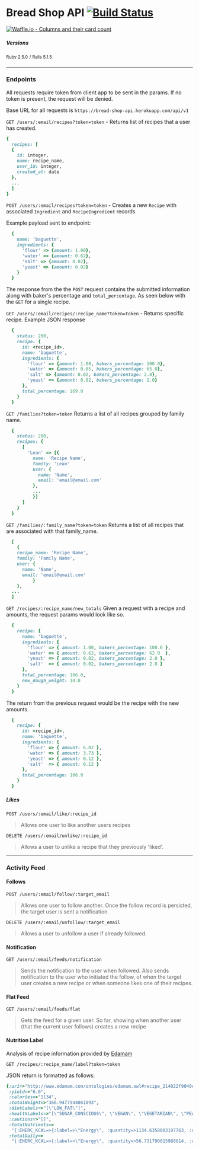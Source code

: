 # Bread Shop API [![Build Status](https://travis-ci.org/mikeyduece/bread_shop.svg?branch=master)](https://travis-ci.org/mikeyduece/bread_shop)

[![Waffle.io - Columns and their card count](https://badge.waffle.io/mikeyduece/bread_shop.svg?columns=all)](https://waffle.io/mikeyduece/bread_shop)


##### Versions

<sup>Ruby 2.5.0</sup> <sup>/</sup> <sup>Rails 5.1.5</sup>

---

### Endpoints
All requests require token from client app to be sent in the params. If no token is present, the request will be denied.

Base URL for all requests is `https://bread-shop-api.herokuapp.com/api/v1`

`GET /users/:email/recipes?token=token` - Returns list of recipes that a user has created.

```ruby
{
  recipes: [
  {
    id: integer,
    name: recipe_name,
    user_id: integer,
    created_at: date
  },
  ...
  ]
}
```    

`POST /users/:email/recipes?token=token` - Creates a new `Recipe` with associated `Ingredient` and `RecipeIngredient` records

Example payload sent to endpoint:
```ruby
  {
    name: 'baguette',
    ingredients: {
      'flour' => {amount: 1.00},
      'water' => {amount: 0.62},
      'salt' => {amount: 0.02},
      'yeast' => {amount: 0.02}
    }
  }
```

The response from the the `POST` request contains the submitted information along with baker's percentage and `total_percentage`. As seen below with the `GET` for a single recipe.

`GET /users/:email/recipes/:recipe_name?token=token` - Returns specific recipe.
Example JSON response

```ruby
  {
    status: 200,
    recipe: {
      id: <recipe_id>,
      name: 'baguette',
      ingredients: {
        'flour' => {amount: 1.00, bakers_percentage: 100.0},
        'water' => {amount: 0.65, bakers_percentage: 65.0},
        'salt' => {amount: 0.02, bakers_percentage: 2.0},
        'yeast' => {amount: 0.02, bakers_percentage: 2.0}
      },
      total_percentage: 169.0
    }
  }
```

`GET /families?token=token` Returns a list of all recipes grouped by family name.

```ruby
  {
    status: 200,
    recipes: {
      [
        'Lean' => [{
          name: 'Recipe Name',
          family: 'Lean'
          user: {
            name: 'Name',
            email: 'email@email.com'
          },
          ...
          }]
      ]
    }
  }
```

`GET /families/:family_name?token=token` Returns a list of all recipes that are associated with that family_name.

```ruby
  [
    {
    recipe_name: 'Recipe Name',
    family: 'Family Name',
    user: {
      name: 'Name',
      email: 'email@email.com'
          }
    },
  ...
  ]
```

`GET /recipes/:recipe_name/new_totals` Given a request with a recipe and amounts, the request params would look like so.

```Ruby
  {
    recipe: {
      name: 'baguette',
      ingredients: {
        'flour' => { amount: 1.00, bakers_percentage: 100.0 },
        'water' => { amount: 0.62, bakers_percentage: 62.0  },
        'yeast' => { amount: 0.02, bakers_percentage: 2.0 },
        'salt'  => { amount: 0.02, bakers_percentage: 2.0 }
      },
      total_percentage: 166.0,
      new_dough_weight: 10.0
    }
  }
```

The return from the previous request would be the recipe with the new amounts.
```Ruby
  {
    recipe: {
      id: <recipe_id>,
      name: 'baguette',
      ingredients: {
        'flour' => { amount: 6.02 },
        'water' => { amount: 3.73 },
        'yeast' => { amount: 0.12 },
        'salt'  => { amount: 0.12 }
      },
      total_percentage: 166.0
    }
  }
```

##### Likes
`POST /users/:email/like/:recipe_id` 
>Allows one user to like another users recipes

`DELETE /users/:email/unlike/:recipe_id` 
>Allows a user to unlike a recipe that they previously 'liked'.


---
### Activity Feed
#### Follows

`POST /users/:email/follow/:target_email` 

>Allows one user to follow another. Once the follow record is persisted, the target user is sent a notification.

`DELETE /users/:email/unfollow/:target_email`

>Allows a user to unfollow a user if already followed.

#### Notification

`GET /users/:email/feeds/notification`

>Sends the notification to the user when followed. Also sends notification to the user who initiated the follow, of when the target user creates a new recipe or when someone likes one of their recipes.

#### Flat Feed

`GET /users/:email/feeds/flat`

>Gets the feed for a given user. So far, showing when another user (that the current user follows) creates a new recipe

#### Nutrition Label
Analysis of recipe information provided by [Edamam](https://www.edamam.com/)


`GET /recipes/:recipe_name/label?token=token`

JSON return is formatted as follows:

```ruby
{:uri=>"http://www.edamam.com/ontologies/edamam.owl#recipe_214022f9049e45f08add17c376e94174",
 :yield=>"6.0",
 :calories=>"1134",
 :totalWeight=>"366.9477944061093",
 :dietLabels=>"[\"LOW_FAT\"]",
 :healthLabels=>"[\"SUGAR_CONSCIOUS\", \"VEGAN\", \"VEGETARIAN\", \"PEANUT_FREE\", \"TREE_NUT_FREE\", \"ALCOHOL_FREE\"]",
 :cautions=>"[]",
 :totalNutrients=>
  "{:ENERC_KCAL=>{:label=>\"Energy\", :quantity=>1134.6358003197763, :unit=>\"kcal\"}, :FAT=>{:label=>\"Fat\", :quantity=>7.236244240028524, :unit=>\"g\"}, :FASAT=>{:label=>\"Saturated\", :quantity=>1.0187089435831413, :unit=>\"g\"}, :FAMS=>{:label=>\"Monounsaturated\", :quantity=>2.89822568212125, :unit=>\"g\"}, :FAPU=>{:label=>\"Polyunsaturated\", :quantity=>1.0689896390453246, :unit=>\"g\"}, :CHOCDF=>{:label=>\"Carbs\", :quantity=>221.158655373815, :unit=>\"g\"}, :FIBTG=>{:label=>\"Fiber\", :quantity=>23.620539579684102, :unit=>\"g\"}, :SUGAR=>{:label=>\"Sugars\", :quantity=>0.6919551575150892, :unit=>\"g\"}, :PROCNT=>{:label=>\"Protein\", :quantity=>51.581050685490524, :unit=>\"g\"}, :NA=>{:label=>\"Sodium\", :quantity=>848.4708254170117, :unit=>\"mg\"}, :CA=>{:label=>\"Calcium\", :quantity=>58.96385049716603, :unit=>\"mg\"}, :MG=>{:label=>\"Magnesium\", :quantity=>90.39350476839596, :unit=>\"mg\"}, :K=>{:label=>\"Potassium\", :quantity=>867.3025375480865, :unit=>\"mg\"}, :FE=>{:label=>\"Iron\", :quantity=>4.352621896354764, :unit=>\"mg\"}, :ZN=>{:label=>\"Zinc\", :quantity=>6.73028187609825, :unit=>\"mg\"}, :P=>{:label=>\"Phosphorus\", :quantity=>672.2664257899635, :unit=>\"mg\"}, :VITC=>{:label=>\"Vitamin C\", :quantity=>0.1862563717977682, :unit=>\"mg\"}, :THIA=>{:label=>\"Thiamin (B1)\", :quantity=>7.13072737908717, :unit=>\"mg\"}, :RIBF=>{:label=>\"Riboflavin (B2)\", :quantity=>2.5859301658243297, :unit=>\"mg\"}, :NIA=>{:label=>\"Niacin (B3)\", :quantity=>28.161849920507834, :unit=>\"mg\"}, :VITB6A=>{:label=>\"Vitamin B6\", :quantity=>1.0440449216950036, :unit=>\"mg\"}, :FOLDFE=>{:label=>\"Folate equivalent (total)\", :quantity=>1519.4324188944154, :unit=>\"µg\"}, :FOLFD=>{:label=>\"Folate (food)\", :quantity=>1519.4324188944154, :unit=>\"µg\"}, :VITB12=>{:label=>\"Vitamin B12\", :quantity=>0.04345982008614591, :unit=>\"µg\"}, :TOCPHA=>{:label=>\"Vitamin E\", :quantity=>0.1537678127811309, :unit=>\"mg\"}, :VITK1=>{:label=>\"Vitamin K\", :quantity=>1.0171808929693453, :unit=>\"µg\"}}",
 :totalDaily=>
  "{:ENERC_KCAL=>{:label=>\"Energy\", :quantity=>56.731790015988814, :unit=>\"%\"}, :FAT=>{:label=>\"Fat\", :quantity=>11.13268344619773, :unit=>\"%\"}, :FASAT=>{:label=>\"Saturated\", :quantity=>5.093544717915707, :unit=>\"%\"}, :CHOCDF=>{:label=>\"Carbs\", :quantity=>73.71955179127167, :unit=>\"%\"}, :FIBTG=>{:label=>\"Fiber\", :quantity=>94.4821583187364, :unit=>\"%\"}, :PROCNT=>{:label=>\"Protein\", :quantity=>103.16210137098105, :unit=>\"%\"}, :NA=>{:label=>\"Sodium\", :quantity=>35.352951059042155, :unit=>\"%\"}, :CA=>{:label=>\"Calcium\", :quantity=>5.896385049716603, :unit=>\"%\"}, :MG=>{:label=>\"Magnesium\", :quantity=>22.59837619209899, :unit=>\"%\"}, :K=>{:label=>\"Potassium\", :quantity=>24.7800725013739, :unit=>\"%\"}, :FE=>{:label=>\"Iron\", :quantity=>24.181232757526466, :unit=>\"%\"}, :ZN=>{:label=>\"Zinc\", :quantity=>44.868545840654996, :unit=>\"%\"}, :P=>{:label=>\"Phosphorus\", :quantity=>96.03806082713764, :unit=>\"%\"}, :VITC=>{:label=>\"Vitamin C\", :quantity=>0.3104272863296137, :unit=>\"%\"}, :THIA=>{:label=>\"Thiamin (B1)\", :quantity=>475.381825272478, :unit=>\"%\"}, :RIBF=>{:label=>\"Riboflavin (B2)\", :quantity=>152.11353916613703, :unit=>\"%\"}, :NIA=>{:label=>\"Niacin (B3)\", :quantity=>140.80924960253918, :unit=>\"%\"}, :VITB6A=>{:label=>\"Vitamin B6\", :quantity=>52.20224608475018, :unit=>\"%\"}, :FOLDFE=>{:label=>\"Folate equivalent (total)\", :quantity=>379.85810472360384, :unit=>\"%\"}, :VITB12=>{:label=>\"Vitamin B12\", :quantity=>0.7243303347690985, :unit=>\"%\"}, :TOCPHA=>{:label=>\"Vitamin E\", :quantity=>0.7688390639056546, :unit=>\"%\"}, :VITK1=>{:label=>\"Vitamin K\", :quantity=>1.2714761162116817, :unit=>\"%\"}}"}
  ```
